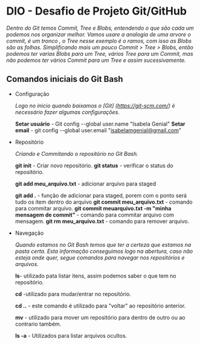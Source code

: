 # DIO - Desafio de Projeto Git/GitHub
_Dentro do Git  temos Commit, Tree e Blobs, entendendo o que são cada um podemos nos organizar melhor. Vamos usare a analogia de uma arvore o  commit,  é um tronco , o Tree nesse exemplo é o ramos, com isso as Blobs são as folhas.  Simplificando mais um pouco Commit > Tree > Blobs, então podemos ter  varias Blobs para um Tree, vários Tree para um Commit, mas não podemos ter vários Commit para um Tree e assim sucessivamente._

## Comandos iniciais do Git Bash 

- Configuração

  _Logo no inicio quando baixamos o [Git] (https://git-scm.com/) è necessário fazer algumas configurações._

  **Setar usuário** - Git config --global user.name "Isabela Genial"
  **Setar email** - git config --global user.email  "isabelamgenial@gmail.com"

- Repositório 

  _Criando e Commitando o repositório no Git Bash._

  **git init** - Criar novo repositório.
  **git status** - verificar o status do repositório. 

  **git add meu_arquivo.txt** - adicionar arquivo para staged 

  **git add .** - função de adicionar para staged, porem com o ponto será tudo os item dentro do arquivo
  **git commit meu_arquivo.txt** - comando para commitar arquivo.
  **git commit meuarquivo.txt -m "minha mensagem de commit"** - comando para commitar arquivo com mensagem. 
  **git rm meu_arquivo.txt** - comando para remover arquivo.

- Navegação

  _Quando estamos no Git Bash temos que ter a certeza que estamos na pasta certa. Esta informação conseguimos logo na abertura, caso não esteja onde quer, segue comandos para navegar nos repositórios e arquivos._

  **ls**- utilizado pata listar itens, assim podemos saber o que tem no repositório.

  **cd** -utilizado para mudar/entrar no repositório.

  **cd ..**  - este comando é utilizado para "voltar" ao repositório anterior. 

  **mv** - utilizado para mover um repositório para dentro de outro ou ao contrario também.

  **ls -a** - Utilizados para listar arquivos ocultos.

  
